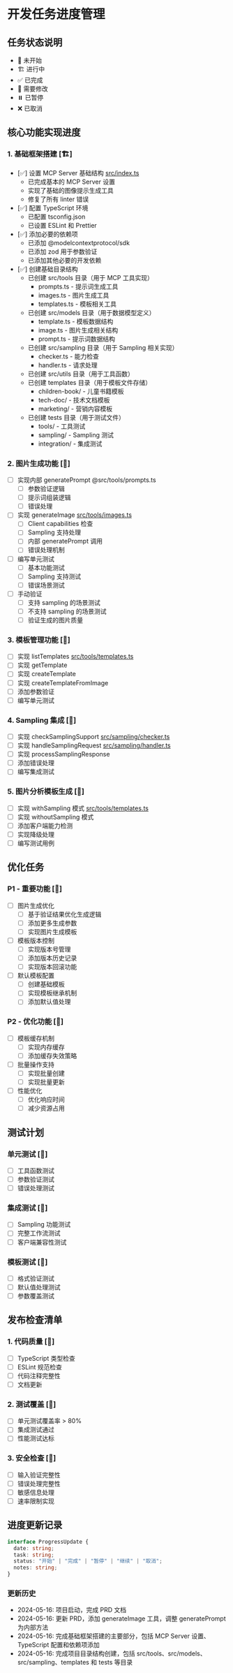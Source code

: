 # 开发任务进度管理

## 任务状态说明
- 🔲 未开始
- 🏗️ 进行中
- ✅ 已完成
- 🔄 需要修改
- ⏸️ 已暂停
- ❌ 已取消

## 核心功能实现进度

### 1. 基础框架搭建 [🏗️]
- [✅] 设置 MCP Server 基础结构 [src/index.ts](mdc:src/index.ts)
  - 已完成基本的 MCP Server 设置
  - 实现了基础的图像提示生成工具
  - 修复了所有 linter 错误
- [✅] 配置 TypeScript 环境
  - 已配置 tsconfig.json
  - 已设置 ESLint 和 Prettier
- [✅] 添加必要的依赖项
  - 已添加 @modelcontextprotocol/sdk
  - 已添加 zod 用于参数验证
  - 已添加其他必要的开发依赖
- [✅] 创建基础目录结构
  - 已创建 src/tools 目录（用于 MCP 工具实现）
    - prompts.ts - 提示词生成工具
    - images.ts - 图片生成工具
    - templates.ts - 模板相关工具
  - 已创建 src/models 目录（用于数据模型定义）
    - template.ts - 模板数据结构
    - image.ts - 图片生成相关结构
    - prompt.ts - 提示词数据结构
  - 已创建 src/sampling 目录（用于 Sampling 相关实现）
    - checker.ts - 能力检查
    - handler.ts - 请求处理
  - 已创建 src/utils 目录（用于工具函数）
  - 已创建 templates 目录（用于模板文件存储）
    - children-book/ - 儿童书籍模板
    - tech-doc/ - 技术文档模板
    - marketing/ - 营销内容模板
  - 已创建 tests 目录（用于测试文件）
    - tools/ - 工具测试
    - sampling/ - Sampling 测试
    - integration/ - 集成测试

### 2. 图片生成功能 [🔲]
- [ ] 实现内部 generatePrompt @src/tools/prompts.ts
  - [ ] 参数验证逻辑
  - [ ] 提示词组装逻辑
  - [ ] 错误处理
- [ ] 实现 generateImage [src/tools/images.ts](mdc:src/tools/images.ts)
  - [ ] Client capabilities 检查
  - [ ] Sampling 支持处理
  - [ ] 内部 generatePrompt 调用
  - [ ] 错误处理机制
- [ ] 编写单元测试
  - [ ] 基本功能测试
  - [ ] Sampling 支持测试
  - [ ] 错误场景测试
- [ ] 手动验证
  - [ ] 支持 sampling 的场景测试
  - [ ] 不支持 sampling 的场景测试
  - [ ] 验证生成的图片质量

### 3. 模板管理功能 [🔲]
- [ ] 实现 listTemplates [src/tools/templates.ts](mdc:src/tools/templates.ts)
- [ ] 实现 getTemplate
- [ ] 实现 createTemplate
- [ ] 实现 createTemplateFromImage
- [ ] 添加参数验证
- [ ] 编写单元测试

### 4. Sampling 集成 [🔲]
- [ ] 实现 checkSamplingSupport [src/sampling/checker.ts](mdc:src/sampling/checker.ts)
- [ ] 实现 handleSamplingRequest [src/sampling/handler.ts](mdc:src/sampling/handler.ts)
- [ ] 实现 processSamplingResponse
- [ ] 添加错误处理
- [ ] 编写集成测试

### 5. 图片分析模板生成 [🔲]
- [ ] 实现 withSampling 模式 [src/tools/templates.ts](mdc:src/tools/templates.ts)
- [ ] 实现 withoutSampling 模式
- [ ] 添加客户端能力检测
- [ ] 实现降级处理
- [ ] 编写测试用例

## 优化任务

### P1 - 重要功能 [🔲]
- [ ] 图片生成优化
  - [ ] 基于验证结果优化生成逻辑
  - [ ] 添加更多生成参数
  - [ ] 实现图片生成模板
- [ ] 模板版本控制
  - [ ] 实现版本号管理
  - [ ] 添加版本历史记录
  - [ ] 实现版本回滚功能
- [ ] 默认模板配置
  - [ ] 创建基础模板
  - [ ] 实现模板继承机制
  - [ ] 添加默认值处理

### P2 - 优化功能 [🔲]
- [ ] 模板缓存机制
  - [ ] 实现内存缓存
  - [ ] 添加缓存失效策略
- [ ] 批量操作支持
  - [ ] 实现批量创建
  - [ ] 实现批量更新
- [ ] 性能优化
  - [ ] 优化响应时间
  - [ ] 减少资源占用

## 测试计划

### 单元测试 [🔲]
- [ ] 工具函数测试
- [ ] 参数验证测试
- [ ] 错误处理测试

### 集成测试 [🔲]
- [ ] Sampling 功能测试
- [ ] 完整工作流测试
- [ ] 客户端兼容性测试

### 模板测试 [🔲]
- [ ] 格式验证测试
- [ ] 默认值处理测试
- [ ] 参数覆盖测试

## 发布检查清单

### 1. 代码质量 [🔲]
- [ ] TypeScript 类型检查
- [ ] ESLint 规范检查
- [ ] 代码注释完整性
- [ ] 文档更新

### 2. 测试覆盖 [🔲]
- [ ] 单元测试覆盖率 > 80%
- [ ] 集成测试通过
- [ ] 性能测试达标

### 3. 安全检查 [🔲]
- [ ] 输入验证完整性
- [ ] 错误处理完整性
- [ ] 敏感信息处理
- [ ] 速率限制实现

## 进度更新记录

```typescript
interface ProgressUpdate {
  date: string;
  task: string;
  status: "开始" | "完成" | "暂停" | "继续" | "取消";
  notes: string;
}
```

### 更新历史
- 2024-05-16: 项目启动，完成 PRD 文档
- 2024-05-16: 更新 PRD，添加 generateImage 工具，调整 generatePrompt 为内部方法
- 2024-05-16: 完成基础框架搭建的主要部分，包括 MCP Server 设置、TypeScript 配置和依赖项添加
- 2024-05-16: 完成项目目录结构创建，包括 src/tools、src/models、src/sampling、templates 和 tests 等目录 